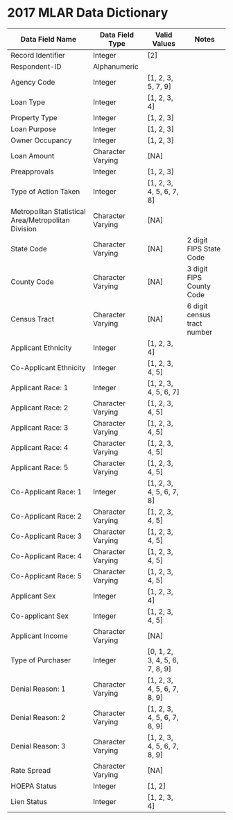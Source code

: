 # 2017 MLAR Data Dictionary

|Data Field Name                                    |Data Field Type  |Valid Values                  |Notes                      |
|---------------------------------------------------|-----------------|------------------------------|---------------------------|
|Record Identifier                                  |Integer          |[2]                           |                           |
|Respondent-ID                                      |Alphanumeric     |                              |                           |
|Agency Code                                        |Integer          |[1, 2, 3, 5, 7, 9]            |                           |
|Loan Type                                          |Integer          |[1, 2, 3, 4]                  |                           |
|Property Type                                      |Integer          |[1, 2, 3]                     |                           |
|Loan Purpose                                       |Integer          |[1, 2, 3]                     |                           |
|Owner Occupancy                                    |Integer          |[1, 2, 3]                     |                           |
|Loan Amount                                        |Character Varying|[NA]                          |                           |
|Preapprovals                                       |Integer          |[1, 2, 3]                     |                           |
|Type of Action Taken                               |Integer          |[1, 2, 3, 4, 5, 6, 7, 8]      |                           |
|Metropolitan Statistical Area/Metropolitan Division|Character Varying|[NA]                          |                           |
|State Code                                         |Character Varying|[NA]                          |2 digit FIPS State Code    |
|County Code                                        |Character Varying|[NA]                          |3 digit FIPS County Code   |
|Census Tract                                       |Character Varying|[NA]                          |6 digit census tract number|
|Applicant Ethnicity                                |Integer          |[1, 2, 3, 4]                  |                           |
|Co-Applicant Ethnicity                             |Integer          |[1, 2, 3, 4, 5]               |                           |
|Applicant Race: 1                                  |Integer          |[1, 2, 3, 4, 5, 6, 7]         |                           |
|Applicant Race: 2                                  |Character Varying|[1, 2, 3, 4, 5]               |                           |
|Applicant Race: 3                                  |Character Varying|[1, 2, 3, 4, 5]               |                           |
|Applicant Race: 4                                  |Character Varying|[1, 2, 3, 4, 5]               |                           |
|Applicant Race: 5                                  |Character Varying|[1, 2, 3, 4, 5]               |                           |
|Co-Applicant Race: 1                               |Integer          |[1, 2, 3, 4, 5, 6, 7, 8]      |                           |
|Co-Applicant Race: 2                               |Character Varying|[1, 2, 3, 4, 5]               |                           |
|Co-Applicant Race: 3                               |Character Varying|[1, 2, 3, 4, 5]               |                           |
|Co-Applicant Race: 4                               |Character Varying|[1, 2, 3, 4, 5]               |                           |
|Co-Applicant Race: 5                               |Character Varying|[1, 2, 3, 4, 5]               |                           |
|Applicant Sex                                      |Integer          |[1, 2, 3, 4]                  |                           |
|Co-applicant Sex                                   |Integer          |[1, 2, 3, 4, 5]               |                           |
|Applicant Income                                   |Character Varying|[NA]                          |                           |
|Type of Purchaser                                  |Integer          |[0, 1, 2, 3, 4, 5, 6, 7, 8, 9]|                           |
|Denial Reason: 1                                   |Character Varying|[1, 2, 3, 4, 5, 6, 7, 8, 9]   |                           |
|Denial Reason: 2                                   |Character Varying|[1, 2, 3, 4, 5, 6, 7, 8, 9]   |                           |
|Denial Reason: 3                                   |Character Varying|[1, 2, 3, 4, 5, 6, 7, 8, 9]   |                           |
|Rate Spread                                        |Character Varying|[NA]                          |                           |
|HOEPA Status                                       |Integer          |[1, 2]                        |                           |
|Lien Status                                        |Integer          |[1, 2, 3, 4]                  |                           |
